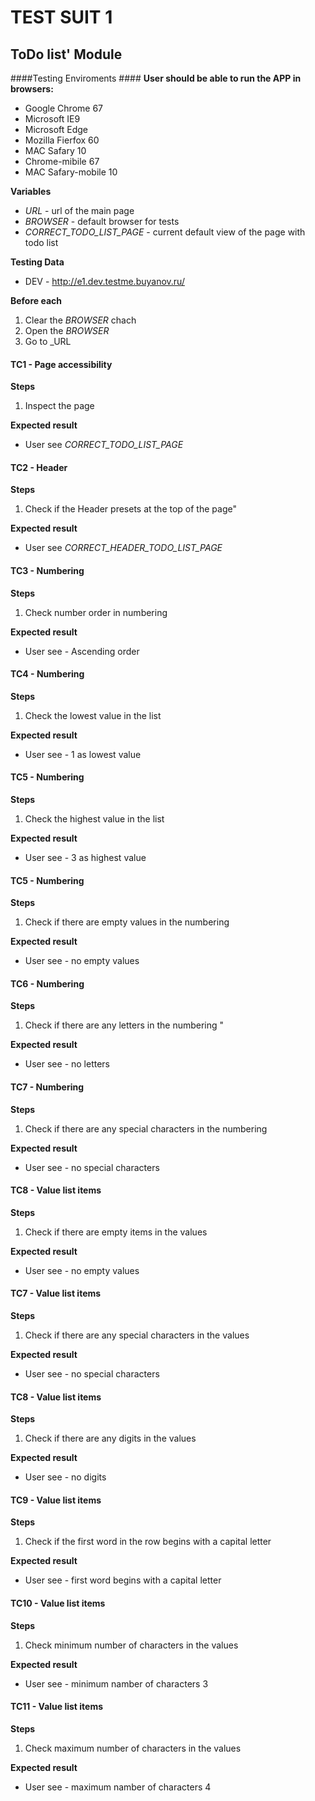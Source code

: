 ﻿# TEST SUIT 1 #

## ToDo list' Module ##

####Testing Enviroments ####
**User should be able to run the APP in browsers:**
* Google Chrome 67
* Microsoft IE9
* Microsoft Edge
* Mozilla Fierfox 60
* MAC Safary 10
* Chrome-mibile 67
* MAC Safary-mobile 10

**Variables**
 * _URL_ - url of the main page
 * _BROWSER_ - default browser for tests
 * _CORRECT_TODO_LIST_PAGE_ - current default view of the page with todo list

**Testing Data**
* DEV - http://e1.dev.testme.buyanov.ru/


**Before each**
1. Clear the _BROWSER_ chaсh
2. Open the _BROWSER_
3. Go to _URL

#### TC1 - Page accessibility ###
**Steps**
 1. Inspect the page 
 
**Expected result**
 - User see _CORRECT_TODO_LIST_PAGE_

#### TC2 - Header ###
**Steps**

1. Check if the Header presets at the top of the page"

**Expected result**
 - User see _CORRECT_HEADER_TODO_LIST_PAGE_

#### TC3 - Numbering ###
**Steps**

1. Check number order in numbering 

**Expected result**
 - User see -  Ascending order

#### TC4 - Numbering ###
**Steps**
1. Check the lowest value in the list

**Expected result**
 - User see - 1 as lowest value 

#### TC5 - Numbering ###
**Steps**
1. Check the highest value in the list

**Expected result**
 - User see - 3 as highest value

#### TC5 - Numbering ###
**Steps**
1. Check  if there are empty values in the numbering

**Expected result**
 - User see - no empty values

#### TC6 - Numbering ###
**Steps**
1. Check  if there are any letters in the numbering "

**Expected result**
 - User see - no letters

#### TC7 - Numbering ###
**Steps**
1. Check if there are any special characters in the numbering

**Expected result**
 - User see - no special characters

#### TC8 - Value list items ###
**Steps**
1. Check  if there are empty items in the values

**Expected result**
 - User see - no empty values

#### TC7 - Value list items ###
**Steps**
1. Check if there are any special characters in the values

**Expected result**
 - User see - no special characters

#### TC8 - Value list items ###
**Steps**
1. Check if there are any digits in the values

**Expected result**
 - User see - no digits

#### TC9 - Value list items ###
**Steps**
1. Check if the first word in the row begins with a capital letter

**Expected result**
 - User see - first word begins with a capital letter

#### TC10 - Value list items ###
**Steps**
1. Check minimum number of characters in the values

**Expected result**
 - User see - minimum namber of characters 3

#### TC11 - Value list items ###
**Steps**
1. Check maximum number of characters in the values

**Expected result**
 - User see - maximum namber of characters 4

































